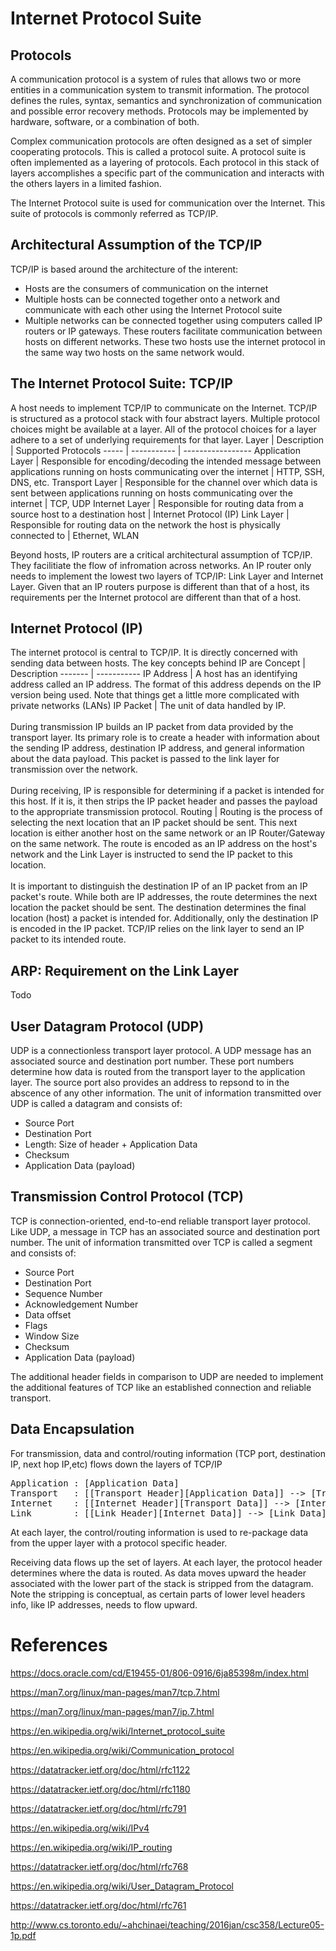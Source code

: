 # Internet Protocol Suite
## Protocols
A communication protocol is a system of rules that allows two or more entities in a communication system to transmit information. The protocol defines the rules, syntax, semantics and synchronization of communication and possible error recovery methods. Protocols may be implemented by hardware, software, or a combination of both.

Complex communication protocols are often designed as a set of simpler cooperating protocols. This is called a protocol suite. A protocol suite is often implemented as a layering of protocols. Each protocol in this stack of layers accomplishes a specific part of the communication and interacts with the others layers in a limited fashion. 

The Internet Protocol suite is used for communication over the Internet. This suite of protocols is commonly referred as TCP/IP.
## Architectural Assumption of the TCP/IP
TCP/IP is based around the architecture of the interent:
* Hosts are the consumers of communication on the internet
* Multiple hosts can be connected together onto a network and communicate with each other using the Internet Protocol suite
* Multiple networks can be connected together using computers called IP routers or IP gateways. These routers facilitate communication between hosts on different networks. These two hosts use the internet protocol in the same way two hosts on the same network would.

## The Internet Protocol Suite: TCP/IP
A host needs to implement TCP/IP to communicate on the Internet. TCP/IP is structured as a protocol stack with four abstract layers. Multiple protocol choices might be available at a layer. All of the protocol choices for a layer adhere to a set of underlying requirements for that layer.
Layer | Description | Supported Protocols
----- | ----------- | -----------------
Application Layer | Responsible for encoding/decoding the intended message between applications running on hosts communicating over the internet | HTTP, SSH, DNS, etc.
Transport Layer | Responsible for the channel over which data is sent between applications running on hosts communicating over the internet | TCP, UDP
Internet Layer | Responsible for routing data from a source host to a destination host | Internet Protocol (IP)
Link Layer | Responsible for routing data on the network the host is physically connected to | Ethernet, WLAN

Beyond hosts, IP routers are a critical architectural assumption of TCP/IP. They facilitiate the flow of infromation across networks. An IP router only needs to implement the lowest two layers of TCP/IP: Link Layer and Internet Layer. Given that an IP routers purpose is different than that of a host, its requirements per the Internet protocol are different than that of a host.

## Internet Protocol (IP)
The internet protocol is central to TCP/IP. It is directly concerned with sending data between hosts. The key concepts behind IP are
Concept | Description
------- | -----------
IP Address | A host has an identifying address called an IP address. The format of this address depends on the IP version being used. Note that things get a little more complicated with private networks (LANs)
IP Packet | The unit of data handled by IP. <br><br> During transmission IP builds an IP packet from data provided by the transport layer. Its primary role is to create a header with information about the sending IP address, destination IP address, and general information about the data payload. This packet is passed to the link layer for transmission over the network. <br><br>During receiving, IP is responsible for determining if a packet is intended for this host. If it is, it then strips the IP packet header and passes the payload to the appropriate transmission protocol.
Routing | Routing is the process of selecting the next location that an IP packet should be sent. This next location is either another host on the same network or an IP Router/Gateway on the same network. The route is encoded as an IP address on the host's network and the Link Layer is instructed to send the IP packet to this location. <br><br>It is important to distinguish the destination IP of an IP packet from an IP packet's route. While both are IP addresses, the route determines the next location the packet should be sent. The destination determines the final location (host) a packet is intended for. Additionally, only the destination IP is encoded in the IP packet. TCP/IP relies on the link layer to send an IP packet to its intended route.

## ARP: Requirement on the Link Layer
Todo

## User Datagram Protocol (UDP)
UDP is a connectionless transport layer protocol. A UDP message has an associated source and destination port number. These port numbers determine how data is routed from the transport layer to the application layer. The source port also provides an address to repsond to in the abscence of any other information. The unit of information transmitted over UDP is called a datagram and consists of:
* Source Port
* Destination Port
* Length: Size of header + Application Data
* Checksum
* Application Data (payload)

## Transmission Control Protocol (TCP)
TCP is connection-oriented, end-to-end reliable transport layer protocol. Like UDP, a message in TCP has an associated source and destination port number. The unit of information transmitted over TCP is called a segment and consists of:
* Source Port
* Destination Port
* Sequence Number
* Acknowledgement Number
* Data offset
* Flags
* Window Size
* Checksum
* Application Data (payload)

The additional header fields in comparison to UDP are needed to implement the additional features of TCP like an established connection and reliable transport.

## Data Encapsulation
For transmission, data and control/routing information (TCP port, destination IP, next hop IP,etc) flows down the layers of TCP/IP
<pre>
Application : [Application Data]
Transport   : [[Transport Header][Application Data]] --> [Transport Data]
Internet    : [[Internet Header][Transport Data]] --> [Internet Data]
Link        : [[Link Header][Internet Data]] --> [Link Data]
</pre>
At each layer, the control/routing information is used to re-package data from the upper layer with a protocol specific header.

Receiving data flows up the set of layers. At each layer, the protocol header determines where the data is routed. As data moves upward the header associated with the lower part of the stack is stripped from the datagram. Note the stripping is conceptual, as certain parts of lower level headers info, like IP addresses, needs to flow upward.

# References 
https://docs.oracle.com/cd/E19455-01/806-0916/6ja85398m/index.html

https://man7.org/linux/man-pages/man7/tcp.7.html

https://man7.org/linux/man-pages/man7/ip.7.html

https://en.wikipedia.org/wiki/Internet_protocol_suite

https://en.wikipedia.org/wiki/Communication_protocol

https://datatracker.ietf.org/doc/html/rfc1122

https://datatracker.ietf.org/doc/html/rfc1180

https://datatracker.ietf.org/doc/html/rfc791

https://en.wikipedia.org/wiki/IPv4

https://en.wikipedia.org/wiki/IP_routing

https://datatracker.ietf.org/doc/html/rfc768

https://en.wikipedia.org/wiki/User_Datagram_Protocol

https://datatracker.ietf.org/doc/html/rfc761

http://www.cs.toronto.edu/~ahchinaei/teaching/2016jan/csc358/Lecture05-1p.pdf
